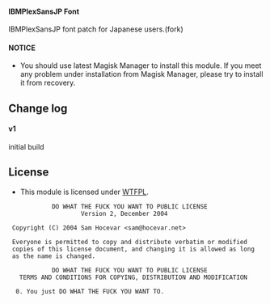 #### IBMPlexSansJP Font

IBMPlexSansJP font patch for Japanese users.(fork)

#### NOTICE

* You should use latest Magisk Manager to install this module. If you meet any problem under installation from Magisk Manager, please try to install it from recovery.

## Change log

#### v1
initial build

## License

- This module is licensed under [WTFPL](http://www.wtfpl.net/).

```
            DO WHAT THE FUCK YOU WANT TO PUBLIC LICENSE
                    Version 2, December 2004

 Copyright (C) 2004 Sam Hocevar <sam@hocevar.net>

 Everyone is permitted to copy and distribute verbatim or modified
 copies of this license document, and changing it is allowed as long
 as the name is changed.

            DO WHAT THE FUCK YOU WANT TO PUBLIC LICENSE
   TERMS AND CONDITIONS FOR COPYING, DISTRIBUTION AND MODIFICATION

  0. You just DO WHAT THE FUCK YOU WANT TO.
```
